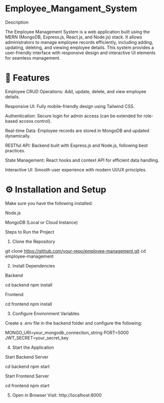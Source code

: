 # Employee_Mangament_System
Description

The Employee Management System is a web application built using the MERN (MongoDB, Express.js, React.js, and Node.js) stack. It allows administrators to manage employee records efficiently, including adding, updating, deleting, and viewing employee details. This system provides a user-friendly interface with responsive design and interactive UI elements for seamless management.

# 🚀 Features
Employee CRUD Operations: Add, update, delete, and view employee details.

Responsive UI: Fully mobile-friendly design using Tailwind CSS.

Authentication: Secure login for admin access (can be extended for role-based access control).

Real-time Data: Employee records are stored in MongoDB and updated dynamically.

RESTful API: Backend built with Express.js and Node.js, following best practices.

State Management: React hooks and context API for efficient data handling.

Interactive UI: Smooth user experience with modern UI/UX principles.

# ⚙️ Installation and Setup
Make sure you have the following installed:

Node.js

MongoDB (Local or Cloud Instance)

Steps to Run the Project

1. Clone the Repository

git clone https://github.com/your-repo/employee-management.git
cd employee-management

2. Install Dependencies

Backend

cd backend
npm install

Frontend

cd frontend
npm install

3. Configure Environment Variables

Create a .env file in the backend folder and configure the following:

MONGO_URI=your_mongodb_connection_string
PORT=5000
JWT_SECRET=your_secret_key

4. Start the Application

Start Backend Server

cd backend
npm start

Start Frontend Server

cd frontend
npm start

5. Open in Browser
Visit: http://localhost:8000

